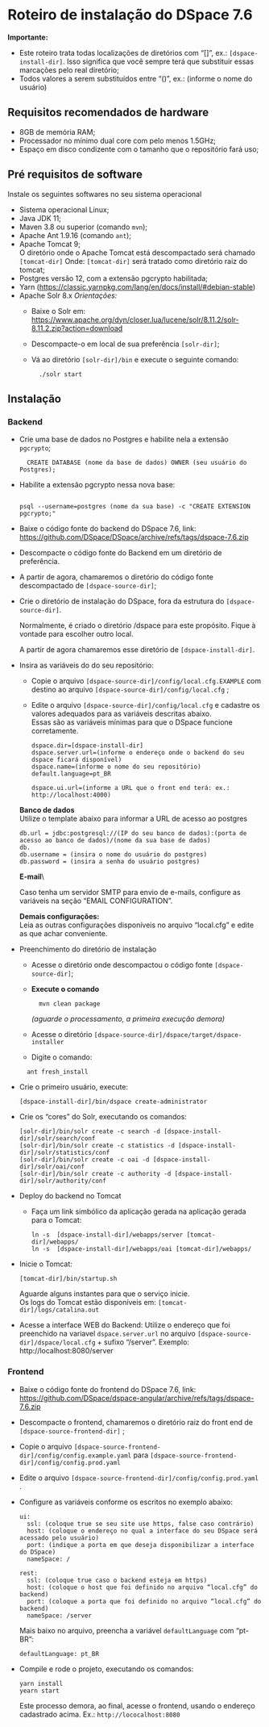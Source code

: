 # Roteiro de instalação do DSpace 7.6

**Importante:**
- Este roteiro trata todas localizações de diretórios com “[]”, ex.: `[dspace-install-dir]`. Isso significa que você sempre terá que substituir essas marcações pelo real diretório;
- Todos valores a serem substituídos entre “()”, ex.: (informe o nome do usuário)


## Requisitos recomendados de hardware
- 8GB de memória RAM;
- Processador no mínimo dual core com pelo menos 1.5GHz;
- Espaço em disco condizente com o tamanho que o repositório fará uso;

## Pré requisitos de software
Instale os seguintes softwares no seu sistema operacional

- Sistema operacional Linux; 
- Java JDK 11;
- Maven 3.8 ou superior (comando `mvn`);
- Apache Ant 1.9.16 (comando `ant`);
- Apache Tomcat 9;\
  O diretório onde o Apache Tomcat está descompactado será chamado `[tomcat-dir]`
  Onde: `[tomcat-dir]` será tratado como diretório raiz do tomcat;
- Postgres versão 12, com a extensão pgcrypto habilitada;
- Yarn (https://classic.yarnpkg.com/lang/en/docs/install/#debian-stable)
- Apache Solr 8.x 
  *Orientações:*
  - Baixe o Solr em: https://www.apache.org/dyn/closer.lua/lucene/solr/8.11.2/solr-8.11.2.zip?action=download
  - Descompacte-o em local de sua preferência `[solr-dir]`;
  - Vá ao diretório `[solr-dir]/bin` e execute o seguinte comando:
    
    ```
      ./solr start
    ```

## Instalação

### Backend

- Crie uma base de dados no Postgres e habilite nela a extensão `pgcrypto`;
  
  ```
    CREATE DATABASE (nome da base de dados) OWNER (seu usuário do Postgres);
  ```
  
- Habilite a extensão pgcrypto nessa nova base:
  ```
  
  psql --username=postgres (nome da sua base) -c "CREATE EXTENSION pgcrypto;"

  ```
- Baixe o código fonte do backend do DSpace 7.6, link: https://github.com/DSpace/DSpace/archive/refs/tags/dspace-7.6.zip
- Descompacte o código fonte do Backend em um diretório de preferência. 
- A partir de agora, chamaremos o diretório do código fonte descompactado de `[dspace-source-dir]`;
- Crie o diretório de instalação do DSpace, fora da estrutura do `[dspace-source-dir]`.
  
  Normalmente, é criado o diretório /dspace para este propósito. Fique à vontade para escolher outro local.

  A partir de agora chamaremos esse diretório de `[dspace-install-dir]`.

- Insira as variáveis do do seu repositório:
  - Copie o arquivo `[dspace-source-dir]/config/local.cfg.EXAMPLE` com destino ao arquivo  `[dspace-source-dir]/config/local.cfg` ;
  - Edite o arquivo `[dspace-source-dir]/config/local.cfg` e cadastre os valores adequados para as variáveis descritas abaixo.\
    Essas são as variáveis mínimas para que o DSpace funcione corretamente.

    ```
    dspace.dir=[dspace-install-dir]
    dspace.server.url=(informe o endereço onde o backend do seu dspace ficará disponível)
    dspace.name=(informe o nome do seu repositório)
    default.language=pt_BR
    
    dspace.ui.url=(informe a URL que o front end terá: ex.: http://localhost:4000)
    ```

  **Banco de dados**\
  Utilize o template abaixo para informar a URL de acesso ao postgres
  
  ```
  db.url = jdbc:postgresql://(IP do seu banco de dados):(porta de acesso ao banco de dados)/(nome da sua base de dados)
  db.
  db.username = (insira o nome do usuário do postgres)
  db.password = (insira a senha do usuário postgres)
  ```

  **E-mail**\

  Caso tenha um servidor SMTP para envio de e-mails, configure as variáveis na seção “EMAIL CONFIGURATION”.

  **Demais configurações:**\
  Leia as outras configurações disponíveis no arquivo “local.cfg” e edite as que achar conveniente.

- Preenchimento do diretório de instalação
  - Acesse o diretório onde descompactou o código fonte `[dspace-source-dir]`;
  - **Execute o comando**
    ```
      mvn clean package
    ```
    *(aguarde o processamento, a primeira execução demora)*

  - Acesse o diretório `[dspace-source-dir]/dspace/target/dspace-installer`
  - Digite o comando:
   ```
     ant fresh_install
   ```
- Crie o primeiro usuário, execute:
  ```
  [dspace-install-dir]/bin/dspace create-administrator
  ```
- Crie os “cores” do Solr, executando os comandos:
  ```
  [solr-dir]/bin/solr create -c search -d [dspace-install-dir]/solr/search/conf
  [solr-dir]/bin/solr create -c statistics -d [dspace-install-dir]/solr/statistics/conf
  [solr-dir]/bin/solr create -c oai -d [dspace-install-dir]/solr/oai/conf
  [solr-dir]/bin/solr create -c authority -d [dspace-install-dir]/solr/authority/conf
  ```

- Deploy do backend no Tomcat
  - Faça um link simbólico da aplicação gerada na aplicação gerada para o Tomcat:
    ```
    ln -s  [dspace-install-dir]/webapps/server [tomcat-dir]/webapps/
    ln -s  [dspace-install-dir]/webapps/oai [tomcat-dir]/webapps/
    ```
- Inicie o Tomcat:
  ```
  [tomcat-dir]/bin/startup.sh
  ```
  Aguarde alguns instantes para que o serviço inicie.\
  Os logs do Tomcat estão disponíveis em: `[tomcat-dir]/logs/catalina.out`

- Acesse a interface WEB do Backend:
  Utilize o endereço que foi preenchido na variavel `dspace.server.url` no arquivo  `[dspace-source-dir]/dspace/local.cfg` + sufixo “/server”.
  Exemplo: http://localhost:8080/server


### Frontend

- Baixe o código fonte do frontend do DSpace 7.6, link: https://github.com/DSpace/dspace-angular/archive/refs/tags/dspace-7.6.zip
- Descompacte o frontend, chamaremos o diretório raiz do front end de `[dspace-source-frontend-dir]` ;
- Copie o arquivo  `[dspace-source-frontend-dir]/config/config.example.yaml` para  `[dspace-source-frontend-dir]/config/config.prod.yaml`  
- Edite o arquivo `[dspace-source-frontend-dir]/config/config.prod.yaml` .
- Configure as variáveis conforme os escritos no exemplo abaixo:
  ```
  ui:
    ssl: (coloque true se seu site use https, false caso contrário)
    host: (coloque o endereço no qual a interface do seu DSpace será acessado pelo usuário)
    port: (indique a porta em que deseja disponibilizar a interface do DSpace)
    nameSpace: /
  ```

  ```
  rest:
    ssl: (coloque true caso o backend esteja em https)
    host: (coloque o host que foi definido no arquivo “local.cfg” do backend)
    port: (coloque a porta que foi definido no arquivo “local.cfg” do backend)
    nameSpace: /server
  ```

  Mais baixo no arquivo, preencha a variável `defaultLanguage` com “pt-BR”:
  ```
  defaultLanguage: pt_BR
  ```

- Compile e rode o projeto, executando os comandos:
  ```
  yarn install
  yearn start
  ```

  Este processo demora, ao final, acesse o frontend, usando o endereço cadastrado acima. Ex.: `http://lococalhost:8080`
  

